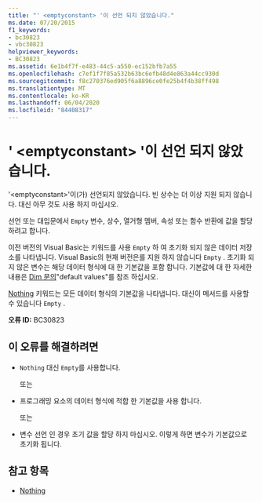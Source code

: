 ```yaml
---
title: "' <emptyconstant> '이 선언 되지 않았습니다."
ms.date: 07/20/2015
f1_keywords:
- bc30823
- vbc30823
helpviewer_keywords:
- BC30823
ms.assetid: 6e1b4f7f-e483-44c5-a550-ec152bfb7a55
ms.openlocfilehash: c7ef1f7f85a532b63bc6efb48d4e863a44cc930d
ms.sourcegitcommit: f8c270376ed905f6a8896ce0fe25b4f4b38ff498
ms.translationtype: MT
ms.contentlocale: ko-KR
ms.lasthandoff: 06/04/2020
ms.locfileid: "84408317"
---
```

# <a name="emptyconstant-is-not-declared"></a>' \<emptyconstant> '이 선언 되지 않았습니다.
'\<emptyconstant>'이(가) 선언되지 않았습니다. 빈 상수는 더 이상 지원 되지 않습니다. 대신 아무 것도 사용 하지 마십시오.  
  
 선언 또는 대입문에서 `Empty` 변수, 상수, 열거형 멤버, 속성 또는 함수 반환에 값을 할당 하려고 합니다.  
  
 이전 버전의 Visual Basic는 키워드를 사용 `Empty` 하 여 초기화 되지 않은 데이터 저장소를 나타냅니다. Visual Basic의 현재 버전은를 지원 하지 않습니다 `Empty` . 초기화 되지 않은 변수는 해당 데이터 형식에 대 한 기본값을 포함 합니다. 기본값에 대 한 자세한 내용은 [Dim 문의](../language-reference/statements/dim-statement.md)"default values"를 참조 하십시오.  
  
 [Nothing](../language-reference/nothing.md) 키워드는 모든 데이터 형식의 기본값을 나타냅니다. 대신이 메서드를 사용할 수 있습니다 `Empty` .  
  
 **오류 ID:** BC30823  
  
## <a name="to-correct-this-error"></a>이 오류를 해결하려면  
  
- `Nothing` 대신 `Empty`를 사용합니다.  
  
     또는  
  
- 프로그래밍 요소의 데이터 형식에 적합 한 기본값을 사용 합니다.  
  
     또는  
  
- 변수 선언 인 경우 초기 값을 할당 하지 마십시오. 이렇게 하면 변수가 기본값으로 초기화 됩니다.  
  
## <a name="see-also"></a>참고 항목

- [Nothing](../language-reference/nothing.md)
